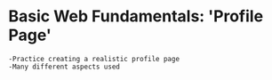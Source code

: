 # Basic Web Fundamentals: 'Profile Page'



    -Practice creating a realistic profile page
    -Many different aspects used 